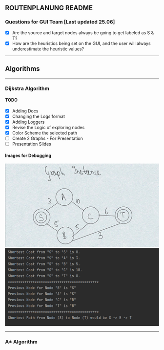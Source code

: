 ## ROUTENPLANUNG README

### Questions for GUI Team [Last updated 25.06]
- [X] Are the source and target nodes always be going to get labeled as S & T?
- [X] How are the heuristics being set on the GUI, and the user will always underestimate the heuristic values?

---

## Algorithms

---

### Dijkstra Algorithm

#### TODO

- [X] Adding Docs
- [X] Changing the Logs format
- [X] Adding Loggers
- [X] Revise the Logic of exploring nodes 
- [X] Color Scheme the selected path 
- [ ] Create 2 Graphs - For Presentation
- [ ] Presentation Slides

#### Images for Debugging

![initial_graph](images/288854740_693192178409752_1553116589842096022_n.jpg)
![output_dijkstra.png](images/output_dijkstra.png)

---

### A* Algorithm
